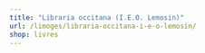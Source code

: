 ```yaml
---
title: "Libraria occitana (I.E.O. Lemosin)"
url: /limoges/libraria-occitana-i-e-o-lemosin/
shop: livres
---
```

